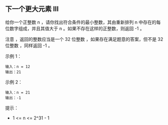 ## 下一个更大元素 III

给你一个正整数 n ，请你找出符合条件的最小整数，其由重新排列 n 中存在的每位数字组成，并且其值大于 n 。如果不存在这样的正整数，则返回 -1 。

注意 ，返回的整数应当是一个 32 位整数 ，如果存在满足题意的答案，但不是 32 位整数 ，同样返回 -1 。

 

示例 1：

```
输入：n = 12
输出：21
```

示例 2：

```
输入：n = 21
输出：-1
```

提示：

* 1 <= n <= 2^31 - 1